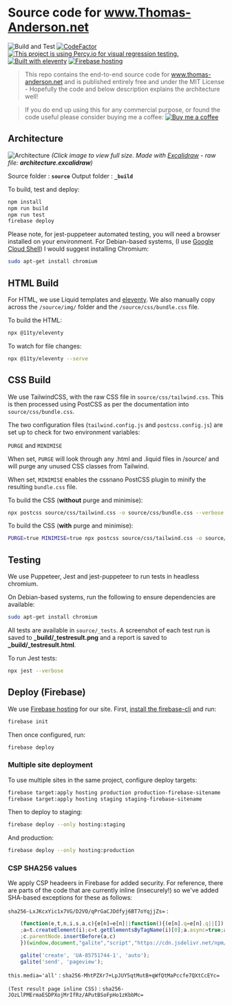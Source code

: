 # Source code for www.Thomas-Anderson.net

![Build and Test](https://github.com/Driminary/thomas-anderson.net/workflows/Build%20and%20Test/badge.svg)
[![CodeFactor](https://www.codefactor.io/repository/github/driminary/thomas-anderson.net/badge/master)](https://www.codefactor.io/repository/github/driminary/thomas-anderson.net/overview/master)
[![This project is using Percy.io for visual regression testing.](https://percy.io/static/images/percy-badge.svg)](https://percy.io/da73e8a2/thomas-anderson.net)
[![Built with eleventy](https://img.shields.io/badge/Built%20with%2011ty-%E2%9C%93-brightgreen?logo=eleventy)](https://11ty.dev)
[![Firebase hosting](https://img.shields.io/badge/Firebase%20Hosting-%E2%9C%93-brightgreen?logo=firebase)](https://firebase.google.com/products/hosting)

> This repo contains the end-to-end source code for www.thomas-anderson.net and is published entirely free and under the MIT License - Hopefully the code and below description explains the architecture well!

> If you do end up using this for any commercial purpose, or found the code useful please consider buying me a coffee:
[![Buy me a coffee](https://img.shields.io/badge/Buy%20me%20a%20coffee-orange?logo=Buy%20Me%20A%20Coffee&logoColor=white)](https://www.buymeacoffee.com/ndsn)

## Architecture

![Architecture](https://i.ibb.co/QQ1s2Fx/thomas-anderson-net-architecture.png)
*(Click image to view full size. Made with [Excalidraw](https://excalidraw.com) - raw file: **architecture.excalidraw**)*

Source folder : **```source```**
Output folder : **```_build```**

To build, test and deploy:
```bash
npm install
npm run build
npm run test
firebase deploy
```

Please note, for jest-puppeteer automated testing, you will need a browser installed on your environment. For Debian-based systems, (I use [Google Cloud Shell](https://cloud.google.com/shell)) I would suggest installing Chromium:

```bash
sudo apt-get install chromium
```

## HTML Build

For HTML, we use Liquid templates and [eleventy](https:/11ty.io). We also manually copy across the ```/source/img/``` folder and the ```/source/css/bundle.css``` file.

To build the HTML:
```bash
npx @11ty/eleventy
```

To watch for file changes:
```bash
npx @11ty/eleventy --serve
```

## CSS Build

We use TailwindCSS, with the raw CSS file in ```source/css/tailwind.css```. This is then processed using PostCSS as per the documentation into ```source/css/bundle.css```.

The two configuration files (```tailwind.config.js``` and ```postcss.config.js```) are set up to check for two environment variables:

```PURGE``` and ```MINIMISE```

When set, ```PURGE``` will look through any .html and .liquid files in /source/ and will purge any unused CSS classes from Tailwind.

When set, ```MINIMISE``` enables the cssnano PostCSS plugin to minify the resulting ```bundle.css``` file.

To build the CSS (**without** purge and minimise):
```bash
npx postcss source/css/tailwind.css -o source/css/bundle.css --verbose
```

To build the CSS (**with** purge and minimise):
```bash
PURGE=true MINIMISE=true npx postcss source/css/tailwind.css -o source/css/bundle.css --verbose
```

## Testing

We use Puppeteer, Jest and jest-puppeteer to run tests in headless chromium.

On Debian-based systems, run the following to ensure dependencies are available:

```bash
sudo apt-get install chromium
```

All tests are available in ```source/_tests```. A screenshot of each test run is saved to **_build/_testresult.png** and a report is saved to **_build/_testresult.html**.

To run Jest tests:
```bash
npx jest --verbose
```

## Deploy (Firebase)

We use [Firebase hosting](https://firebase.google.com/docs/hosting/quickstart) for our site. First, [install the firebase-cli](https://firebase.google.com/docs/cli#install_the_firebase_cli) and run:

```bash
firebase init
```

Then once configured, run:
```bash
firebase deploy
```

### Multiple site deployment

To use multiple sites in the same project, configure deploy targets:

```bash
firebase target:apply hosting production production-firebase-sitename
firebase target:apply hosting staging staging-firebase-sitename
```

Then to deploy to staging:

```bash
firebase deploy --only hosting:staging
```

And production:

```bash
firebase deploy --only hosting:production
```

### CSP SHA256 values

We apply CSP headeers in Firebase for added security. For reference, there are parts of the code that are currently inline (insecurely!) so we've added SHA-based exceptions for these as follows: 

```sha256-LxJKcxYic1x7VG/D2VO/qPrGaCJDdfyj6BT7oYqjjZs=``` :

```javascript
    (function(e,t,n,i,s,a,c){e[n]=e[n]||function(){(e[n].q=e[n].q||[]).push(arguments)}
    ;a=t.createElement(i);c=t.getElementsByTagName(i)[0];a.async=true;a.src=s
    ;c.parentNode.insertBefore(a,c)
    })(window,document,"galite","script","https://cdn.jsdelivr.net/npm/ga-lite@2/dist/ga-lite.min.js");

    galite('create', 'UA-85751744-1', 'auto');
    galite('send', 'pageview');
```

```this.media='all'``` : ```sha256-MhtPZXr7+LpJUY5qtMutB+qWfQtMaPccfe7QXtCcEYc=```

```(Test result page inline CSS)``` : ```sha256-JOzLlPMErmaESDPXojMrIfRz/APutBSoFpHo1zKbbMc=```
